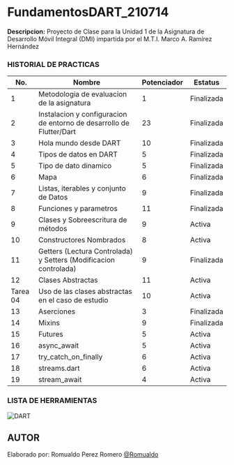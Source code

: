# FundamentosDART_210714





**Descripcion:**
Proyecto de Clase para la Unidad 1 de la Asignatura de Desarrollo Móvil Integral (DMI) impartida por el M.T.I. Marco A. Ramírez Hernández


### HISTORIAL DE PRACTICAS

|No.| Nombre|Potenciador|Estatus|
|--|--|--|--|
|1| Metodologia de evaluacion de la asignatura|1|Finalizada|
|2|Instalacion y configuracion de entorno de desarrollo de Flutter/Dart|23|Finalizada|
|3|Hola mundo desde DART|10|Finalizada|
|4|Tipos de datos en DART|5|Finalizada|
|5|Tipo de dato dinamico|5|Finalizada|
|6|Mapa|6|Finalizada|
|7|Listas, iterables y conjunto de Datos|9|Finalizada|
|8|Funciones y parametros|11|Finalizada|
|9|Clases y Sobreescritura de métodos|9|Activa|
|10|Constructores Nombrados|8|Activa|
|11|Getters (Lectura Controlada) y Setters (Modificacion controlada)|9|Finalizada|
|12|Clases Abstractas|11|Activa|
|Tarea 04|Uso de las clases abstractas en el caso de estudio|10|Activa|
|13|Aserciones|3|Finalizada|
|14|Mixins|9|Finalizada|
|15|Futures|5|Activa|
|16|async_await|5|Activa|
|17|try_catch_on_finally|6|Activa|
|18|streams.dart|6|Activa|
|19|stream_await|4|Activa|





### LISTA DE HERRAMIENTAS
![DART](https://img.shields.io/badge/Dart-0175c2?style=for-the-badge&logo=dart&logoColor=white)


## AUTOR
Elaborado por: Romualdo Perez Romero [@Romualdo](https://github.com/RommGG)






